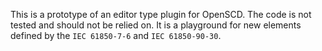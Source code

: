 This is a prototype of an editor type plugin for OpenSCD. 
The code is not tested and should not be relied on. It is a playground for new elements defined by the `IEC 61850-7-6` and `IEC 61850-90-30`.

